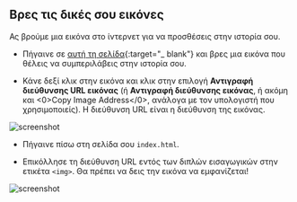 ## Βρες τις δικές σου εικόνες

Ας βρούμε μια εικόνα στο ίντερνετ για να προσθέσεις στην ιστορία σου.

+ Πήγαινε σε [αυτή τη σελίδα](http://jumpto.cc/html-images){:target="_ blank"} και βρες μια εικόνα που θέλεις να συμπεριλάβεις στην ιστορία σου.

+ Κάνε δεξί κλικ στην εικόνα και κλικ στην επιλογή **Αντιγραφή διεύθυνσης URL εικόνας** (ή **Αντιγραφή διεύθυνσης εικόνας**, ή ακόμη και <0>Copy Image Address</0>, ανάλογα με τον υπολογιστή που χρησιμοποιείς). Η διεύθυνση URL είναι η διεύθυνση της εικόνας.

![screenshot](images/story-url.png)

+ Πήγαινε πίσω στη σελίδα σου `index.html`.

+ Επικόλλησε τη διεύθυνση URL εντός των διπλών εισαγωγικών στην ετικέτα `<img>`. Θα πρέπει να δεις την εικόνα να εμφανίζεται!

![screenshot](images/story-image.png)